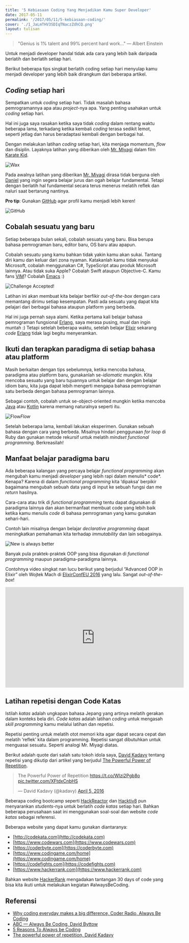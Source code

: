 ```yaml
---
title: '5 Kebiasaan Coding Yang Menjadikan Kamu Super Developer'
date: 2017-05-11
permalink: '/2017/05/11/5-kebiasaan-coding/'
cover: './1_JaLmTHV3SDIqTNaczZdhCQ.png'
layout: tulisan
---
```


> "Genius is 1% talent and 99% percent hard work…" — Albert Einstein

Untuk menjadi developer handal tidak ada cara yang lebih baik daripada berlatih dan berlatih setiap hari.

Berikut beberapa tips singkat berlatih coding setiap hari menyulap kamu menjadi developer yang lebih baik dirangkum dari beberapa artikel.

## _Coding_ setiap hari

Sempatkan untuk _coding_ setiap hari. Tidak masalah bahasa pemrogramannya apa atau _project_-nya apa. Yang penting usahakan untuk _coding_ setiap hari.

Hal ini juga saya rasakan ketika saya tidak _coding_ dalam rentang waktu beberapa lama, terkadang ketika kembali _coding_ terasa sedikit lemot, seperti jetlag dan harus beradaptasi kembali dengan berbagai hal.

Dengan melakukan latihan _coding_ setiap hari, kita menjaga momentum, _flow_ dan disiplin. Layaknya latihan yang diberikan oleh [Mr. Miyagi](http://www.imdb.com/character/ch0007693/?ref_=tt_cl_t2) dalam film [Karate Kid](http://www.imdb.com/title/tt0087538/?ref_=nv_sr_1).

![Wax](/assets/images/5-kebiasaan-coding-yang-menjadikan-kamu-super-developer/1_kRDevrDff_QPZblFbodq6Q.jpeg)

Pada awalnya latihan yang diberikan [Mr. Miyagi](http://www.imdb.com/character/ch0007693/?ref_=tt_cl_t2) dirasa tidak berguna oleh [Daniel](http://www.imdb.com/name/nm0001494/?ref_=tt_cl_t1) yang ingin segera belajar jurus dan ogah belajar fundamental. Tetapi dengan berlatih hal fundamental secara terus menerus melatih reflek dan naluri saat bertarung nantinya.

**Pro tip**: Gunakan [GitHub](https://github.com/rizafahmi) agar profil kamu menjadi lebih keren!

![GitHub](/assets/images/5-kebiasaan-coding-yang-menjadikan-kamu-super-developer/1_VQ8vr7Atcmhc5U1Lz6H0RA.png)

## Cobalah sesuatu yang baru

Setiap beberapa bulan sekali, cobalah sesuatu yang baru. Bisa berupa bahasa pemrograman baru, editor baru, OS baru atau apapun.

Cobalah sesuatu yang kamu bahkan tidak yakin kamu akan sukai. Tantang diri kamu dan keluar dari zona nyaman. Katakanlah kamu tidak menyukai Microsoft, cobalah menggunakan C#, TypeScript atau produk Microsoft lainnya. Atau tidak suka Apple? Cobalah Swift ataupun Objective-C. Kamu fans [VIM](http://www.vim.org/)? Cobalah [Emacs](https://www.gnu.org/software/emacs/) :)

![Challenge Accepted!](/assets/images/5-kebiasaan-coding-yang-menjadikan-kamu-super-developer/1_BKEg9Xihnj-9IMa7KeuVqQ.jpeg)

Latihan ini akan membuat kita belajar berfikir _out-of-the-box_ dengan cara memantang dirimu setiap kesempatan. Pasti ada sesuatu yang dapat kita pelajari dari berbagai bahasa ataupun platform yang berbeda.

Hal ini juga pernah saya alami. Ketika pertama kali belajar bahasa pemrograman fungsional [Erlang](https://www.erlang.org/), saya merasa pusing, mual dan ingin muntah :) Tetapi setelah beberapa waktu, setelah belajar [Elixir](http://elixirdose.com/) sekarang _code_ [Erlang](https://www.erlang.org/) tidak lagi begitu menyeramkan.

## Ikuti dan terapkan paradigma di setiap bahasa atau platform

Masih berkaitan dengan tips sebelumnya, ketika mencoba bahasa, paradigma atau platform baru, gunakanlah se-_idiomatic_ mungkin. Kita mencoba sesuatu yang baru tujuannya untuk belajar dan dengan belajar idiom baru, kita juga dapat lebih mengerti mengapa bahasa pemrograman satu berbeda dengan bahasa pemrograman lainnya.

Sebagai contoh, cobalah untuk se-object-oriented mungkin ketika mencoba [Java](https://www.java.com/en/) atau [Kotlin](https://kotlinlang.org/) karena memang naturalnya seperti itu.

![Flow](/assets/images/5-kebiasaan-coding-yang-menjadikan-kamu-super-developer/1_7xaVHJnd8-oALSGcc9di8g.jpeg)_Flow_

Setelah beberapa lama, kembali lakukan eksperimen. Gunakan sebuah bahasa dengan cara yang berbeda. Misalnya hindari penggunaan _for loop_ di Ruby dan gunakan metode rekursif untuk melatih _mindset_ _functional programming_. Berkreasilah!

## Manfaat belajar paradigma baru

Ada beberapa kalangan yang percaya belajar _functional programming_ akan mengubah kamu menjadi _developer_ yang lebih rapi dalam menulis* code*. Kenapa? Karena di dalam _functional programming_ kita ‘dipaksa’ berpikir bagaimana mengubah sebuah data yang di input ke sebuah fungsi dan me _return_ hasilnya.

Cara-cara atau trik di _functional programming_ tentu dapat digunakan di paradigma lainnya dan akan bermanfaat membuat code yang lebih baik ketika kamu menulis _code_ di bahasa pemrograman yang kamu gunakan sehari-hari.

Contoh lain misalnya dengan belajar _declarative programming_ dapat meningkatkan pemahaman kita terhadap _immutability_ dan lain sebagainya.

![New is always better](/assets/images/5-kebiasaan-coding-yang-menjadikan-kamu-super-developer/1_YUiRR_4_3APukZla90hZNA.jpeg)

Banyak pula praktek-praktek OOP yang bisa digunakan di _functional programming_ maupun paradigma-paradigma lainnya.

Contohnya video singkat nan lucu berikut yang berjudul “Advanced OOP in Elixir” oleh Wojtek Mach di [ElixirConfEU 2016](http://www.elixirconf.eu/elixirconf2016) yang lalu. Sangat _out-of-the-box_!

<center>
<iframe width="560" height="315" src="https://www.youtube.com/embed/5EtV2JUU0Z4" frameborder="0" allow="accelerometer; autoplay; encrypted-media; gyroscope; picture-in-picture" allowfullscreen></iframe>
</center>

## Latihan repetisi dengan Code Katas

Istilah _katas_ adalah ungkapan bahasa Jepang yang artinya melatih gerakan dalam konteks bela diri. _Code katas_ adalah latihan _coding_ untuk mengasah _skill programming_ kamu melalui latihan dan repetisi.

Repetisi penting untuk melatih otot memori kita agar dapat secara cepat dan melatih ‘reflek’ kita dalam programming. Repetisi sangat dibutuhkan untuk menguasai sesuatu. Seperti analogi Mr. Miyagi diatas.

Berikut adalah quote dari salah satu tokoh idola saya, [David Kadavy](http://kadavy.net/) tentang repetisi yang dikutip dari artikel yang berjudul [The Powerful Power of Repetition](https://mystudentvoices.com/the-powerful-power-of-repetition-820adee3ecfe#.4qz3w317s).

<blockquote class="twitter-tweet" data-lang="en"><p lang="en" dir="ltr">The Powerful Power of Repetition <a href="https://t.co/Wlzi2Pgb8o">https://t.co/Wlzi2Pgb8o</a> <a href="https://t.co/XFtdxCnbHS">pic.twitter.com/XFtdxCnbHS</a></p>&mdash; David Kadavy (@kadavy) <a href="https://twitter.com/kadavy/status/717341759999774721?ref_src=twsrc%5Etfw">April 5, 2016</a></blockquote><script async src="https://platform.twitter.com/widgets.js" charset="utf-8"></script>

Beberapa coding bootcamp seperti [HackReactor](http://www.hackreactor.com/) dan [Hacktiv8](https://hacktiv8.com/) pun menyarankan _students_-nya untuk berlatih _code katas_ setiap hari. Bahkan beberapa perusahaan saat ini menggunakan soal-soal dan website _code katas_ sebagai referensi.

Beberapa website yang dapat kamu gunakan diantaranya:

- [http://codekata.com](http://codekata.com)
- [https://www.codewars.com](https://www.codewars.com)
- [https://coderbyte.com](https://coderbyte.com)
- [https://www.codingame.com/home](https://www.codingame.com/home)
- [https://codefights.com](https://codefights.com)
- [https://www.hackerrank.com](https://www.hackerrank.com)

Bahkan website [HackerRank](https://www.hackerrank.com) mengadakan tantangan 30 days of code yang bisa kita ikuti untuk melakukan kegiatan #alwaysBeCoding.

## Referensi

- [Why coding everyday makes a big difference, Coder Radio, Always Be Coding](http://www.jupiterbroadcasting.com/107311/always-be-coding-cr-247/)
- [ABC — Always Be Coding, David Byttow](https://medium.com/always-be-coding/abc-always-be-coding-d5f8051afce2#.sdh1eygvw)
- [5 Reasons To Always be Coding](http://www.humblecoder.com/5-reasons-to-always-be-coding/)
- [The powerful power of repetition, David Kadavy](https://mystudentvoices.com/the-powerful-power-of-repetition-820adee3ecfe#---5-290.9ofans17m)
